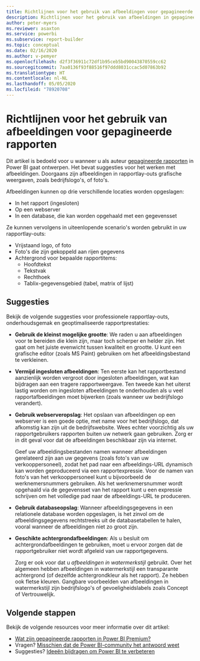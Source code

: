 ```yaml
---
title: Richtlijnen voor het gebruik van afbeeldingen voor gepagineerde rapporten
description: Richtlijnen voor het gebruik van afbeeldingen in gepagineerde Power BI-rapporten.
author: peter-myers
ms.reviewer: asaxton
ms.service: powerbi
ms.subservice: report-builder
ms.topic: conceptual
ms.date: 02/16/2020
ms.author: v-pemyer
ms.openlocfilehash: d2f3f36911c72df1b95ceb5bd90043870559cc62
ms.sourcegitcommit: 7aa0136f93f88516f97ddd8031ccac5d07863b92
ms.translationtype: HT
ms.contentlocale: nl-NL
ms.lasthandoff: 05/05/2020
ms.locfileid: "78920708"
---
```

# <a name="image-use-guidance-for-paginated-reports"></a>Richtlijnen voor het gebruik van afbeeldingen voor gepagineerde rapporten

Dit artikel is bedoeld voor u wanneer u als auteur [gepagineerde rapporten](../paginated-reports/paginated-reports-report-builder-power-bi.md) in Power BI gaat ontwerpen. Het bevat suggesties voor het werken met afbeeldingen. Doorgaans zijn afbeeldingen in rapportlay-outs grafische weergaven, zoals bedrijfslogo's, of foto's.

Afbeeldingen kunnen op drie verschillende locaties worden opgeslagen:

- In het rapport (ingesloten)
- Op een webserver
- In een database, die kan worden opgehaald met een gegevensset

Ze kunnen vervolgens in uiteenlopende scenario's worden gebruikt in uw rapportlay-outs:

- Vrijstaand logo, of foto
- Foto's die zijn gekoppeld aan rijen gegevens
- Achtergrond voor bepaalde rapportitems:
  - Hoofdtekst
  - Tekstvak
  - Rechthoek
  - Tablix-gegevensgebied (tabel, matrix of lijst)

## <a name="suggestions"></a>Suggesties

Bekijk de volgende suggesties voor professionele rapportlay-outs, onderhoudsgemak en geoptimaliseerde rapportprestaties:

- **Gebruik de kleinst mogelijke grootte**: We raden u aan afbeeldingen voor te bereiden die klein zijn, maar toch scherper en helder zijn. Het gaat om het juiste evenwicht tussen kwaliteit en grootte. U kunt een grafische editor (zoals MS Paint) gebruiken om het afbeeldingsbestand te verkleinen.
- **Vermijd ingesloten afbeeldingen**: Ten eerste kan het rapportbestand aanzienlijk worden vergroot door ingesloten afbeeldingen, wat kan bijdragen aan een tragere rapportweergave. Ten tweede kan het uiterst lastig worden om ingesloten afbeeldingen te onderhouden als u veel rapportafbeeldingen moet bijwerken (zoals wanneer uw bedrijfslogo verandert).
- **Gebruik webserveropslag**: Het opslaan van afbeeldingen op een webserver is een goede optie, met name voor het bedrijfslogo, dat afkomstig kan zijn uit de bedrijfswebsite. Wees echter voorzichtig als uw rapportgebruikers rapporten buiten uw netwerk gaan gebruiken. Zorg er in dit geval voor dat de afbeeldingen beschikbaar zijn via internet.

    Geef uw afbeeldingsbestanden namen wanneer afbeeldingen gerelateerd zijn aan uw gegevens (zoals foto's van uw verkooppersoneel), zodat het pad naar een afbeeldings-URL dynamisch kan worden geproduceerd via een rapportexpressie. Voor de namen van foto's van het verkooppersoneel kunt u bijvoorbeeld de werknemersnummers gebruiken. Als het werknemersnummer wordt opgehaald via de gegevensset van het rapport kunt u een expressie schrijven om het volledige pad naar de afbeeldings-URL te produceren.
- **Gebruik databaseopslag**: Wanneer afbeeldingsgegevens in een relationele database worden opgeslagen, is het zinvol om de afbeeldingsgegevens rechtstreeks uit de databasetabellen te halen, vooral wanneer de afbeeldingen niet zo groot zijn.
- **Geschikte achtergrondafbeeldingen**: Als u besluit om achtergrondafbeeldingen te gebruiken, moet u ervoor zorgen dat de rapportgebruiker niet wordt afgeleid van uw rapportgegevens. 

    Zorg er ook voor dat u _afbeeldingen in watermerkstijl_ gebruikt. Over het algemeen hebben afbeeldingen in watermerkstijl een transparante achtergrond (of dezelfde achtergrondkleur als het rapport). Ze hebben ook fletse kleuren. Gangbare voorbeelden van afbeeldingen in watermerkstijl zijn bedrijfslogo's of gevoeligheidslabels zoals Concept of Vertrouwelijk.

## <a name="next-steps"></a>Volgende stappen

Bekijk de volgende resources voor meer informatie over dit artikel:

- [Wat zijn gepagineerde rapporten in Power BI Premium?](../paginated-reports/paginated-reports-report-builder-power-bi.md)
- Vragen? [Misschien dat de Power BI-community het antwoord weet](https://community.powerbi.com/)
- Suggesties? [Ideeën bijdragen om Power BI te verbeteren](https://ideas.powerbi.com/)
